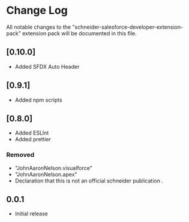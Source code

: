 # Change Log

All notable changes to the "schneider-salesforce-developer-extension-pack" extension pack will be documented in this file.

## [0.10.0]

- Added SFDX Auto Header

## [0.9.1]

- Added npm scripts

## [0.8.0]

- Added ESLInt
- Added prettier

### Removed

- "JohnAaronNelson.visualforce"
- "JohnAaronNelson.apex"
- Declaration that this is not an official schneider publication .

## 0.0.1

- Initial release
